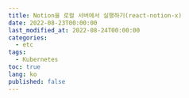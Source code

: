 ```yaml
---
title: Notion을 로컬 서버에서 실행하기(react-notion-x)
date: 2022-08-23T00:00:00
last_modified_at: 2022-08-24T00:00:00
categories:
  - etc
tags:
  - Kubernetes
toc: true  
lang: ko
published: false
---
```

